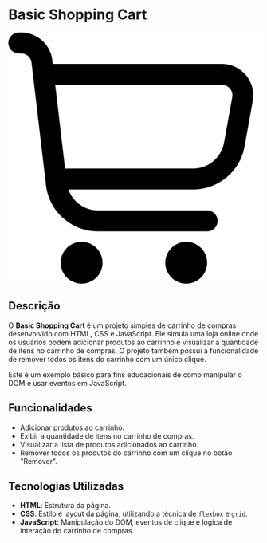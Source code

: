 # Basic Shopping Cart

![Basic Shopping Cart](assets/carrinho-de-compras.png)

## Descrição

O **Basic Shopping Cart** é um projeto simples de carrinho de compras desenvolvido com HTML, CSS e JavaScript. Ele simula uma loja online onde os usuários podem adicionar produtos ao carrinho e visualizar a quantidade de itens no carrinho de compras. O projeto também possui a funcionalidade de remover todos os itens do carrinho com um único clique.

Este é um exemplo básico para fins educacionais de como manipular o DOM e usar eventos em JavaScript.

## Funcionalidades

- Adicionar produtos ao carrinho.
- Exibir a quantidade de itens no carrinho de compras.
- Visualizar a lista de produtos adicionados ao carrinho.
- Remover todos os produtos do carrinho com um clique no botão "Remover".

## Tecnologias Utilizadas

- **HTML**: Estrutura da página.
- **CSS**: Estilo e layout da página, utilizando a técnica de `flexbox` e `grid`.
- **JavaScript**: Manipulação do DOM, eventos de clique e lógica de interação do carrinho de compras.